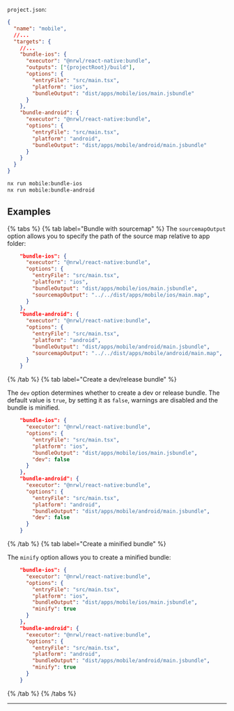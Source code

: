 `project.json`:

```json
{
  "name": "mobile",
  //...
  "targets": {
    //...
    "bundle-ios": {
      "executor": "@nrwl/react-native:bundle",
      "outputs": ["{projectRoot}/build"],
      "options": {
        "entryFile": "src/main.tsx",
        "platform": "ios",
        "bundleOutput": "dist/apps/mobile/ios/main.jsbundle"
      }
    },
    "bundle-android": {
      "executor": "@nrwl/react-native:bundle",
      "options": {
        "entryFile": "src/main.tsx",
        "platform": "android",
        "bundleOutput": "dist/apps/mobile/android/main.jsbundle"
      }
    }
  }
}
```

```bash
nx run mobile:bundle-ios
nx run mobile:bundle-android
```

## Examples

{% tabs %}
{% tab label="Bundle with sourcemap" %}
The `sourcemapOutput` option allows you to specify the path of the source map relative to app folder:

```json
    "bundle-ios": {
      "executor": "@nrwl/react-native:bundle",
      "options": {
        "entryFile": "src/main.tsx",
        "platform": "ios",
        "bundleOutput": "dist/apps/mobile/ios/main.jsbundle",
        "sourcemapOutput": "../../dist/apps/mobile/ios/main.map",
      }
    },
    "bundle-android": {
      "executor": "@nrwl/react-native:bundle",
      "options": {
        "entryFile": "src/main.tsx",
        "platform": "android",
        "bundleOutput": "dist/apps/mobile/android/main.jsbundle",
        "sourcemapOutput": "../../dist/apps/mobile/android/main.map",
      }
    }
```

{% /tab %}
{% tab label="Create a dev/release bundle" %}

The `dev` option determines whether to create a dev or release bundle. The default value is `true`, by setting it as `false`, warnings are disabled and the bundle is minified.

```json
    "bundle-ios": {
      "executor": "@nrwl/react-native:bundle",
      "options": {
        "entryFile": "src/main.tsx",
        "platform": "ios",
        "bundleOutput": "dist/apps/mobile/ios/main.jsbundle",
        "dev": false
      }
    },
    "bundle-android": {
      "executor": "@nrwl/react-native:bundle",
      "options": {
        "entryFile": "src/main.tsx",
        "platform": "android",
        "bundleOutput": "dist/apps/mobile/android/main.jsbundle",
        "dev": false
      }
    }
```

{% /tab %}
{% tab label="Create a minified bundle" %}

The `minify` option allows you to create a minified bundle:

```json
    "bundle-ios": {
      "executor": "@nrwl/react-native:bundle",
      "options": {
        "entryFile": "src/main.tsx",
        "platform": "ios",
        "bundleOutput": "dist/apps/mobile/ios/main.jsbundle",
        "minify": true
      }
    },
    "bundle-android": {
      "executor": "@nrwl/react-native:bundle",
      "options": {
        "entryFile": "src/main.tsx",
        "platform": "android",
        "bundleOutput": "dist/apps/mobile/android/main.jsbundle",
        "minify": true
      }
    }
```

{% /tab %}
{% /tabs %}

---
